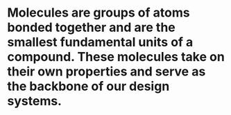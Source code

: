 # Molecules are groups of atoms bonded together and are the smallest fundamental units of a compound. These molecules take on their own properties and serve as the backbone of our design systems.